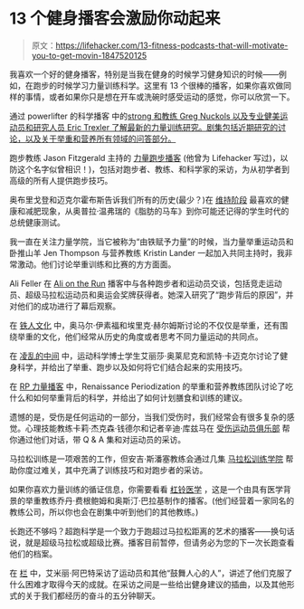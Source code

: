 # 13 个健身播客会激励你动起来

> 原文：<https://lifehacker.com/13-fitness-podcasts-that-will-motivate-you-to-get-movin-1847520125>

我喜欢一个好的健身播客，特别是当我在健身的时候学习健身知识的时候——例如，在跑步的时候学习力量训练科学。这里有 13 个很棒的播客，如果你喜欢做同样的事情，或者如果你只是想在开车或洗碗时感受运动的感觉，你可以欣赏一下。

通过 powerlifter 的科学播客 中的[strong 和教练 Greg Nuckols 以及专业健美运动员和研究人员 Eric Trexler 了解最新的力量训练研究。剧集包括近期研究的讨论，以及关于举重和营养所有领域的问答部分。](https://www.sbspod.com)

跑步教练 Jason Fitzgerald 主持的 [力量跑步播客](https://strengthrunning.com/podcast/) (他曾为 Lifehacker 写过)，以防这个名字似曾相识！)，包括对跑步者、教练、和科学家的采访，为从初学者到高级的所有人提供跑步技巧。

奥布里戈登和迈克尔霍布斯告诉我们所有的历史(最少？)在 [维持阶段](http://maintenancephase.com) 最喜欢的健康和减肥现象，从奥普拉·温弗瑞的《脂肪的马车》到你可能还记得的学生时代的总统健康测试。

我一直在关注力量学院，当它被称为“由铁赋予力量”的时候，当力量举重运动员和卧推山羊 Jen Thompson 与营养教练 Kristin Lander 一起加入共同主持时，我非常激动。他们讨论举重训练和比赛的方方面面。

Ali Feller 在 [Ali on the Run](https://aliontherunblog.com/podcast/) 播客中与各种跑步者和运动员交谈，包括竞走运动员、超级马拉松运动员和奥运会奖牌获得者。她深入研究了“跑步背后的原因”，并对他们的成功进行了幕后观察。

在 [铁人文化](https://ironculture.libsyn.com) 中，奥马尔·伊素福和埃里克·赫尔姆斯讨论的不仅仅是举重，还有围绕举重的文化，他们经常从历史的角度或者思考不同力量运动的共同点。

在 [凌乱的中间](https://www.instagram.com/themessymiddlepodcast/?hl=en) 中，运动科学博士学生艾丽莎·奥莱尼克和凯特·卡迈克尔讨论了健身科学，并给出了举重、跑步以及如何将它们结合起来的实用技巧。

在 [RP 力量播客](https://renaissanceperiodization.com/rp-podcast) 中，Renaissance Periodization 的举重和营养教练团队讨论了吃什么和如何举重背后的科学，并给出了如何计划膳食和训练的建议。

遗憾的是，受伤是任何运动的一部分，当我们受伤时，我们经常会有很多复杂的感觉。心理技能教练卡莉·杰克森·钱德尔和记者辛迪·库兹马在 [受伤运动员俱乐部](https://injuredathletesclub.com) 帮你通过他们对话，带 Q & A 集和对运动员的采访。

马拉松训练是一项艰苦的工作，但安吉·斯潘塞教练会通过几集 [马拉松训练学院](https://www.marathontrainingacademy.com/category/podcasts) 帮助你度过难关，其中充满了训练技巧和对跑步者的采访。

如果你喜欢力量训练的循证信息，你需要看看 [杠铃医学](https://www.barbellmedicine.com/blog/tag/podcast/) ，这是一个由具有医学背景的举重教练乔丹·费根鲍姆和奥斯汀·巴拉基制作的播客。(他们经营着一家同名的教练公司，所以你也会在剧集中听到他们的其他教练。)

长跑还不够吗？超跑科学是一个致力于跑超过马拉松距离的艺术的播客——换句话说，就是超级马拉松或超级比赛。播客目前暂停，但请务必为您的下一次长跑查看他们的档案。

在 [栏](http://www.eabbate.com/hurdle-podcast) 中，艾米丽·阿巴特采访了运动员和其他“鼓舞人心的人”，讲述了他们克服了什么困难才取得今天的成就。在采访之间是一些给出健身建议的插曲，以及其他形式的关于我们都经历的奋斗的五分钟聊天。